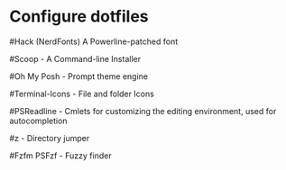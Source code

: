 # Configure dotfiles

#Hack (NerdFonts) A Powerline-patched font

#Scoop - A Command-line Installer

#Oh My Posh - Prompt theme engine

#Terminal-Icons - File and folder Icons

#PSReadline - Cmlets for customizing the editing environment, used for autocompletion

#z - Directory jumper


#Fzfm PSFzf - Fuzzy finder